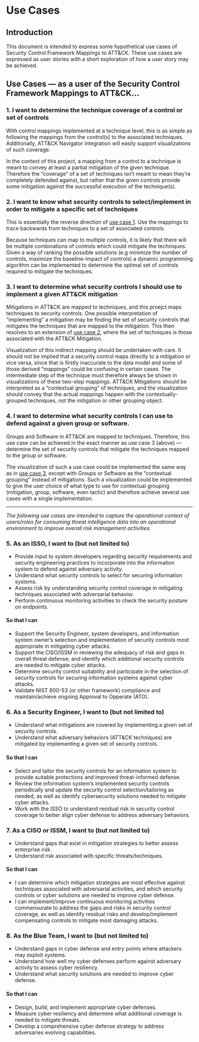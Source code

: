 # Use Cases

## Introduction

This document is intended to express some hypothetical use cases of Security Control Framework Mappings to ATT&CK. These use cases are expressed as user stories with a short exploration of how a user story may be achieved.

## Use Cases — as a user of the Security Control Framework Mappings to ATT&CK...

### 1. I want to determine the technique coverage of a control or set of controls

With control mappings implemented at a technique level, this is as simple as following the mappings from the control(s) to the associated techniques. Additionally, ATT&CK Navigator integration will easily support visualizations of such coverage.

In the context of this project, a mapping from a control to a technique is meant to convey at least a partial mitigation of the given technique. Therefore the “coverage” of a set of techniques isn’t meant to mean they’re completely defended against, but rather that the given controls provide some mitigation against the successful execution of the technique(s). 

### 2. I want to know what security controls to select/implement in order to mitigate a specific set of techniques

This is essentially the reverse direction of [use case 1](#1-i-want-to-determine-the-technique-coverage-of-a-control-or-set-of-controls). Use the mappings to trace backwards from techniques to a set of associated controls.  

Because techniques can map to multiple controls, it is likely that there will be multiple combinations of controls which could mitigate the techniques. Given a way of ranking the possible solutions (e.g minimize the number of controls, maximize the baseline-impact of controls) a dynamic programming algorithm can be implemented to determine the optimal set of controls required to mitigate the techniques. 

### 3. I want to determine what security controls I should use to implement a given ATT&CK mitigation

Mitigations in ATT&CK are mapped to techniques, and this proejct maps techniques to security controls. One possible interpretation of “implementing” a mitigation may be finding the set of security controls that mitigates the techniques that are mapped to the mitigation. This then resolves to an extension of [use case 2](#2-i-want-to-know-what-security-controls-to-selectimplement-in-order-to-mitigate-a-specific-set-of-techniques), where the set of techniques is those associated with the ATT&CK Mitigation. 

Visualization of this indirect mapping should be undertaken with care. It should not be implied that a security control maps directly to a mitigation or vice versa, since that is firstly inaccurate to the data model and some of those derived “mappings” could be confusing in certain cases. The intermediate step of the technique must therefore always be shown in visualizations of these two-step mappings. ATT&CK Mitigations should be interpreted as a “contextual grouping” of techniques, and the visualization should convey that the actual mappings happen with the contextually-grouped techniques, not the mitigation or other grouping object.

### 4. I want to determine what security controls I can use to defend against a given group or software.

Groups and Software in ATT&CK are mapped to techniques. Therefore, this use case can be achieved in the exact manner as use case 3 (above) — determine the set of security controls that mitigate the techniques mapped to the group or software. 

The visualization of such a use case could be implemented the same way as in [use case 3](#3-i-want-to-determine-what-security-controls-i-should-use-to-implement-a-given-attck-mitigation), except with Groups or Software as the “contextual grouping” instead of mitigations. Such a visualization could be implemented to give the user choice of what type to use for contextual grouping (mitigation, group, software, even tactic) and therefore achieve several use cases with a single implementation.

---

_The following use cases are intended to capture the operational context of users/roles for consuming threat intelligence data into an operational environment to improve overall risk management activities._

### 5. As an ISSO, I want to (but not limited to)

- Provide input to system developers regarding security requirements and security engineering practices to incorporate into the information system to defend against adversary activity. 
- Understand what security controls to select for securing information systems.
- Assess risk by understanding security control coverage in mitigating techniques associated with adversarial behavior. 
- Perform continuous monitoring activities to check the security posture on endpoints.

#### So that I can

- Support the Security Engineer, system developers, and information system owner’s selection and implementation of security controls most appropriate in mitigating cyber attacks.
- Support the CISO/ISSM in reviewing the adequacy of risk and gaps in overall threat defense; and identify which additional security controls are needed to mitigate cyber attacks.  
- Determine security control suitability and participate in the selection of security controls for securing information systems against cyber attacks.
- Validate NIST 800-53 (or other framework) compliance and maintain/achieve ongoing Approval to Opperate (ATO).

### 6. As a Security Engineer, I want to (but not limited to)

- Understand what mitigations are covered by implementing a given set of security controls.
- Understand what adversary behaviors (ATT&CK techniques) are mitigated by implementing a given set of security controls.

#### So that I can

- Select and tailor the security controls for an information system to provide suitable protections and improved threat-informed defense.
- Review the information system’s implemented security controls periodically and update the security control selection/tailoring as needed, as well as identify cybersecurity solutions needed to mitigate cyber attacks.  
- Work with the ISSO to understand residual risk in security control coverage to better align cyber defense to address adversary behaviors.

### 7. As a CISO or ISSM, I want to (but not limited to)

- Understand gaps that exist in mitigation strategies to better assess enterprise risk.  
- Understand risk associated with specific threats/techniques.

#### So that I can

- I can determine which mitigation strategies are most effective against techniques associated with adversarial activities, and which security controls or cyber solutions are needed to improve cyber defense.   
- I can implement/improve continuous monitoring activities commensurate to address the gaps and risks in security control coverage, as well as identify residual risks and develop/implement compensating controls to mitigate most damaging attacks.  

### 8. As the Blue Team, I want to (but not limited to)

- Understand gaps in cyber defense and entry points where attackers may exploit systems. 
- Understand how well my cyber defenses perform against adversary activity to assess cyber resiliency. 
- Understand what security solutions are needed to improve cyber defense. 

#### So that I can

- Design, build, and implement appropriate cyber defenses.
- Measure cyber resiliency and determine what additional coverage is needed to mitigate threats. 
- Develop a comprehensive cyber defense strategy to address adversaries evolving capabilities. 
